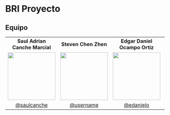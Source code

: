 # BRI Proyecto
## Equipo

<table align="center">
  <tr>
    <td align="center"><strong> Saul Adrian Canche Marcial</strong></td>
    <td align="center"><strong> Steven Chen Zhen</strong></td>
    <td align="center"><strong> Edgar Daniel Ocampo Ortiz</strong></td>
     <td align="center"><strong> Julian Alejandro Rodriguez Jaime </strong></td>
  </tr>
  <tr>
    <td align="center">
      <a href="https://github.com/saulcanche">
        <img src="https://github.com/saulcanche.png" width="150">
      </a>
    </td>
    <td align="center">
      <a href="https://github.com/Steven">
        <img src="https://github.com/yahir.png" width="150">
      </a>
    </td>
    <td align="center">
      <a href="https://github.com/edanielo">
        <img src="https://github.com/edanielo.png" width="150">
      </a>
    </td>
      <td align="center">
      <a href="https://github.com/julian">
        <img src="https://github.com/Alrox97.png" width="150">
      </a>
    </td>
  </tr>
  <tr>
    <td align="center">
      <a href="https://github.com/saulcanche">@saulcanche</a>
    </td>
    <td align="center">
      <a href="https://github.com/username">@username</a>
    </td>
    <td align="center">
      <a href="https://github.com/edanielo">@edanielo</a>
    </td>
      <td align="center">
      <a href="https://github.com/username">@username</a>
    </td>
  </tr>
</table>
